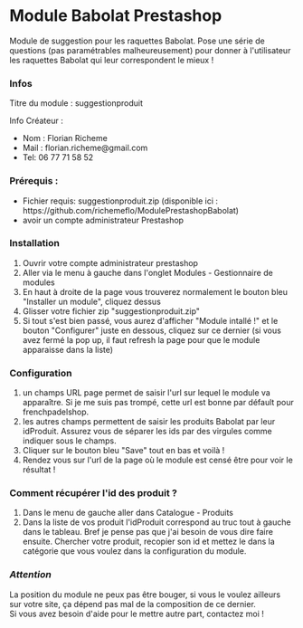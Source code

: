 <h1>Module Babolat Prestashop</h1>

<p>Module de suggestion pour les raquettes Babolat. Pose une série de questions (pas paramétrables malheureusement) pour donner à l'utilisateur les raquettes Babolat qui leur correspondent le mieux !</p>
<h3>Infos</h3>
<p>Titre du module : suggestionproduit</p>
<p>Info Créateur : 
	<ul>
		<li>Nom : Florian Richeme</li>
		<li>Mail : florian.richeme@gmail.com</li>
		<li>Tel: 06 77 71 58 52</li>
	</ul>
 </p>

<h3>Prérequis :</h3>
<ul>
	<li>Fichier requis: suggestionproduit.zip (disponible ici : https://github.com/richemeflo/ModulePrestashopBabolat)</li>
	<li>avoir un compte administrateur Prestashop</li>
</ul>

<h3>Installation</h3>
<ol>
	<li>Ouvrir votre compte administrateur prestashop </li>
	<li>Aller via le menu à gauche dans l'onglet Modules - Gestionnaire de modules</li>
	<li>En haut à droite de la page vous trouverez normalement le bouton bleu "Installer un module", cliquez dessus</li>
	<li>Glisser votre fichier zip "suggestionproduit.zip"</li>
	<li>Si tout s'est bien passé, vous aurez d'afficher "Module intallé !" et le bouton "Configurer" juste en dessous, cliquez sur ce dernier (si vous avez fermé la pop up, il faut refresh la page pour que le module apparaisse dans la liste)</li>
</ol>
	
<h3>Configuration</h3>
<ol>
	<li>un champs URL page permet de saisir l'url sur lequel le module va apparaître. Si je me suis pas trompé, cette url est bonne par défault pour frenchpadelshop.</li>
	<li>les autres champs permettent de saisir les produits Babolat par leur idProduit. Assurez vous de séparer les ids par des virgules comme indiquer sous le champs.</li>
	<li>Cliquer sur le bouton bleu "Save" tout en bas et voilà !</li>
	<li>Rendez vous sur l'url de la page où le module est censé être pour voir le résultat !</li>
</ol>

<h3>Comment récupérer l'id des produit ?</h3>
<ol>
	<li>Dans le menu de gauche aller dans Catalogue - Produits</li>
	<li>Dans la liste de vos produit l'idProduit correspond au truc tout à gauche dans le tableau. Bref je pense pas que j'ai besoin de vous dire faire ensuite. Chercher votre produit, recopier son id et mettez le dans la catégorie que vous voulez dans la configuration du module.</li>
</ol>


<h3><i>Attention</i></h3>
	<p>La position du module ne peux pas être bouger, si vous le voulez ailleurs sur votre site, ça dépend pas mal de la composition de ce dernier.</br>
	Si vous avez besoin d'aide pour le mettre autre part, contactez moi !</p>
